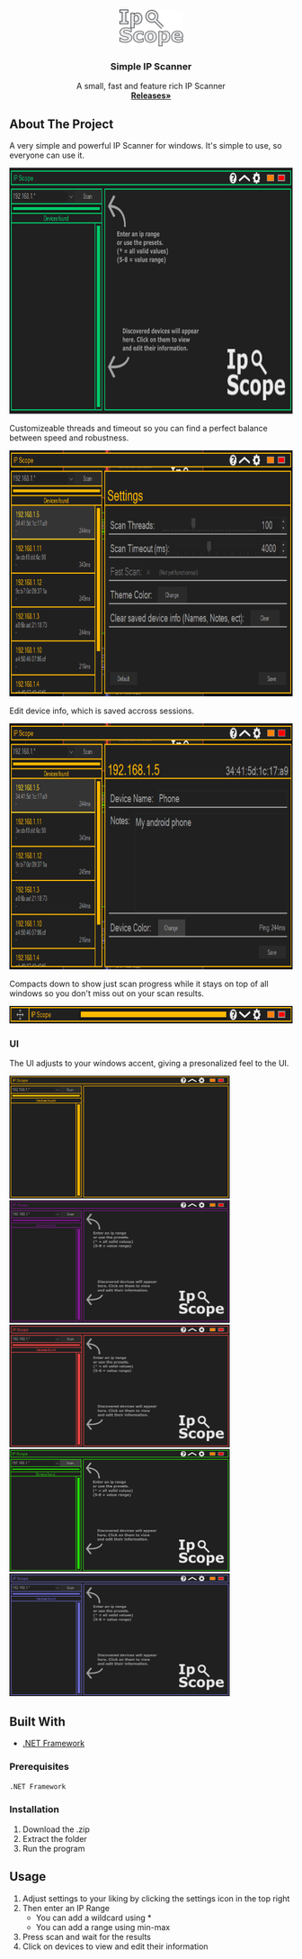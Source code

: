 
<!--
*** Thanks for checking out the Best-README-Template. If you have a suggestion
*** that would make this better, please fork the repo and create a pull request
*** or simply open an issue with the tag "enhancement".
*** Thanks again! Now go create something AMAZING! :D
-->



<!-- PROJECT SHIELDS -->
<!--
*** I'm using markdown "reference style" links for readability.
*** Reference links are enclosed in brackets [ ] instead of parentheses ( ).
*** See the bottom of this document for the declaration of the reference variables
*** for contributors-url, forks-url, etc. This is an optional, concise syntax you may use.
*** https://www.markdownguide.org/basic-syntax/#reference-style-links
-->

<!-- PROJECT LOGO -->
<br />
<p align="center">
  <a href="https://github.com/Simkoop/IP-Scope">
    <img src="images/logo.png" alt="Logo" width="113" height="65">
  </a>

  <h3 align="center">Simple IP Scanner</h3>

  <p align="center">
    A small, fast and feature rich IP Scanner
    <br />
    <a href="https://github.com/Simkoop/IP-Scope/releases"><strong>Releases»</strong></a>
    <br />
  </p>
</p>




<!-- ABOUT THE PROJECT -->
## About The Project

A very simple and powerful IP Scanner for windows. It's simple to use, so everyone can use it.

<img src="images/screenshot1.PNG" alt="Screenshot" width="784" height="437">

Customizeable threads and timeout so you can find a perfect balance between speed and robustness.

<img src="images/screenshot8.PNG" alt="Screenshot" width="784" height="437">

Edit device info, which is saved accross sessions.

<img src="images/screenshot7.PNG" alt="Screenshot" width="784" height="437">

Compacts down to show just scan progress while it stays on top of all windows so you don't miss out on your scan results.

<img src="images/screenshot9.PNG" alt="Screenshot" width="784" height="31">

### UI

The UI adjusts to your windows accent, giving a presonalized feel to the UI.

<img src="images/screenshot2.PNG" alt="Screenshot" width="392" height="218">
<img src="images/screenshot3.PNG" alt="Screenshot" width="392" height="218">
<img src="images/screenshot4.PNG" alt="Screenshot" width="392" height="218">
<img src="images/screenshot5.PNG" alt="Screenshot" width="392" height="218">
<img src="images/screenshot6.PNG" alt="Screenshot" width="392" height="218">

<!-- GETTING STARTED -->
## Built With

* [.NET Framework](https://dotnet.microsoft.com/download/dotnet-framework)

### Prerequisites

  ```sh
  .NET Framework
  ```

### Installation

1. Download the .zip
2. Extract the folder
3. Run the program

<!-- USAGE EXAMPLES -->
## Usage

1. Adjust settings to your liking by clicking the settings icon in the top right
2. Then enter an IP Range 
   - You can add a wildcard using *
   - You can add a range using min-max
3. Press scan and wait for the results
4. Click on devices to view and edit their information
